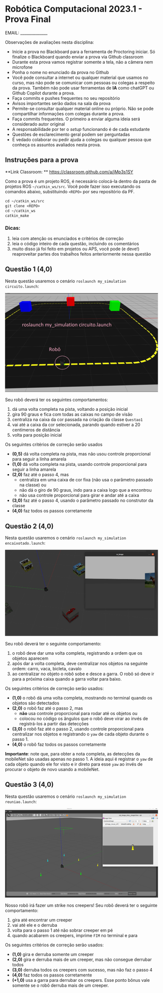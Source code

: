 # Robótica Computacional 2023.1 - Prova Final

EMAIL: ______________

Observações de avaliações nesta disciplina:

* Inicie a prova no Blackboard para a ferramenta de Proctoring iniciar. Só finalize o Blackboard quando enviar a prova via Github classroom
* Durante esta prova vamos registrar somente a tela, não a câmera nem microfone
* Ponha o nome no enunciado da prova no Github
* Você pode consultar a internet ou qualquer material que usamos no curso, mas não pode se comunicar com pessoas ou colegas a respeito da prova. Também não pode usar ferramentas de **IA** como chatGPT ou Github Copilot durante a prova.
* Faça commits e pushes frequentes no seu repositório
* Avisos importantes serão dados na sala da prova
* Permite-se consultar qualquer material online ou próprio. Não se pode compartilhar informações com colegas durante a prova.
* Faça commits frequentes. O primeiro a enviar alguma ideia será considerado autor original
* A responsabilidade por ter o *setup* funcionando é de cada estudante
* Questões de esclarecimento geral podem ser perguntadas
* É vedado colaborar ou pedir ajuda a colegas ou qualquer pessoa que conheça os assuntos avaliados nesta prova.



## Instruções para a prova

**Link Classroom: ** https://classroom.github.com/a/jMp3s1SY

Como a prova é um projeto ROS, é necessário colocá-la dentro da pasta de projetos ROS `~/catkin_ws/src`. Você pode fazer isso executando os comandos abaixo, substituindo `<REPO>` por seu repositório da PF.

```
cd ~/catkin_ws/src
git clone <REPO>
cd ~/catkin_ws
catkin_make
```

### Dicas:

1. leia com atenção os enunciados e critérios de correção
1. leia o código inteiro de cada questão, incluindo os comentários
2. muito disso já foi feito em projetos ou APS, você pode (e deve!) reaproveitar partes dos trabalhos feitos anteriormente nessa questão


## Questão 1 (4,0)

Nesta questão usaremos o cenário `roslaunch my_simulation circuito.launch`:

![](circuito.jpg)

Seu robô deverá ter os seguintes comportamentos:

1. dá uma volta completa na pista, voltando a posição inicial
2. gira 90 graus e fica com todas as caixas no campo de visão
3. centraliza na caixa da cor passada na criação da classe `Questao1`
4. vai até a caixa da cor selecionada, parando quando estiver a 20 centímeros de distância
5. volta para posição inicial

Os seguintes critérios de correção serão usados

* **(0,5)** dá volta completa na pista, mas não usou controle proporcional para seguir a linha amarela
* **(1,0)** dá volta completa na pista, usando controle proporcional para seguir a linha amarela
* **(2,0)** faz até o passo 4, mas 
	* centraliza em uma caixa de cor fixa (não usa o parâmetro passado na classe) ou 
	* não dá o giro de 90 graus, indo para a caixa logo que a encontrou
	* não usa controle proporcional para girar e andar até a caixa
* **(3,0)** faz até o passo 4, usando o parâmetro passado no construtor da classe
* **(4,0)** faz todos os passos corretamente 

## Questão 2 (4,0)

Nesta questão usaremos o cenário `roslaunch my_simulation encaixotado.launch`:

![](gaz_cubos.png)

Seu robô deverá ter o seguinte comportamento:

1. o robô deve dar uma volta completa, registrando a ordem que os objetos aparecem
2. após dar a volta completa, deve centralizar nos objetos na seguinte ordem: carro, vaca, bicleta, cavalo
3. ao centralizar no objeto o robô sobe e desce a garra. O robô só deve ir para a próxima caixa quando a garra voltar para baixo.

Os seguintes critérios de correção serão usados:

* **(1,0)** o robô dá uma volta completa, mostrando no terminal quando os objetos são detectados
* **(2,0)** o robô faz até o passo 2, mas
	* **não** usa controle proporcional para rodar até os objetos ou
	* colocou no código os ângulos que o robô deve virar ao invés de registrá-los a partir das detecções
* **(3,0)** o robô faz até o passo 2, usando controle proporcional para centralizar nos objetos e registrando o `yaw` de cada objeto durante o passo 1. 
* **(4,0)** o robô faz todos os passos corretamente

**Importante**: note que, para obter a nota completa, as detecções da mobileNet são usadas apenas no passo 1. A ideia aqui é registrar o `yaw` de cada objeto quando ele for visto e ir direto para esse `yaw` ao invés de procurar o objeto de novo usando a mobileNet.

## Questão 3 (4,0)


Nesta questão usaremos o cenário `roslaunch my_simulation reuniao.launch`:

![](reuniao.png)

Nosso robô irá fazer um strike nos creepers! Seu robô deverá ter o seguinte comportamento:

1. gira até encontrar um creeper
2. vai até ele e o derruba
3. volta para o passo 1 até não sobrar creeper em pé
4. quando acabarem os creepers, imprime `FIM` no terminal e para

Os seguintes critérios de correção serão usados:

* **(1,0)** gira e derruba somente um creeper
* **(2,0)** gira e derruba mais de um creeper, mas não consegue derrubar todos
* **(3,0)** derruba todos os creepers com sucesso, mas não faz o passo 4
* **(4,0)** faz todos os passos corretamente
* **(+1,0)** usa a garra para derrubar os creepers. Esse ponto bônus vale somente se o robô derruba mais de um creeper.









